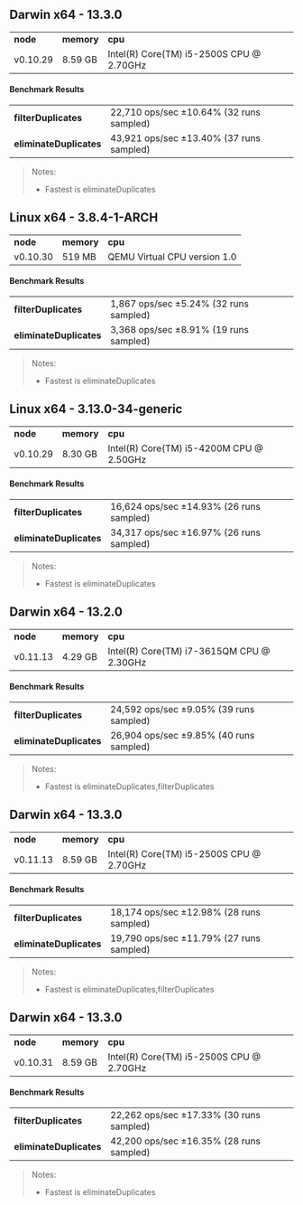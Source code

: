 Darwin x64 - 13.3.0
-----

<table><tr><td><b>node</b></td><td><b>memory</b></td><td><b>cpu</b></td></tr><tr><td>v0.10.29</td><td>8.59 GB</td><td>Intel(R) Core(TM) i5-2500S CPU @ 2.70GHz</td></tr></table>

#### Benchmark Results ####

<table><tr><td><b>filterDuplicates</b></td><td>22,710 ops/sec ±10.64% (32 runs sampled)</td></tr><tr><td><b>eliminateDuplicates</b></td><td>43,921 ops/sec ±13.40% (37 runs sampled)</td></tr></table>

> Notes:
> - Fastest is eliminateDuplicates

Linux x64 - 3.8.4-1-ARCH
-----

<table><tr><td><b>node</b></td><td><b>memory</b></td><td><b>cpu</b></td></tr><tr><td>v0.10.30</td><td>519 MB</td><td>QEMU Virtual CPU version 1.0</td></tr></table>

#### Benchmark Results ####

<table><tr><td><b>filterDuplicates</b></td><td>1,867 ops/sec ±5.24% (32 runs sampled)</td></tr><tr><td><b>eliminateDuplicates</b></td><td>3,368 ops/sec ±8.91% (19 runs sampled)</td></tr></table>

> Notes:
> - Fastest is eliminateDuplicates

Linux x64 - 3.13.0-34-generic
-----

<table><tr><td><b>node</b></td><td><b>memory</b></td><td><b>cpu</b></td></tr><tr><td>v0.10.29</td><td>8.30 GB</td><td>Intel(R) Core(TM) i5-4200M CPU @ 2.50GHz</td></tr></table>

#### Benchmark Results ####

<table><tr><td><b>filterDuplicates</b></td><td>16,624 ops/sec ±14.93% (26 runs sampled)</td></tr><tr><td><b>eliminateDuplicates</b></td><td>34,317 ops/sec ±16.97% (26 runs sampled)</td></tr></table>

> Notes:
> - Fastest is eliminateDuplicates

Darwin x64 - 13.2.0
-----

<table><tr><td><b>node</b></td><td><b>memory</b></td><td><b>cpu</b></td></tr><tr><td>v0.11.13</td><td>4.29 GB</td><td>Intel(R) Core(TM) i7-3615QM CPU @ 2.30GHz</td></tr></table>

#### Benchmark Results ####

<table><tr><td><b>filterDuplicates</b></td><td>24,592 ops/sec ±9.05% (39 runs sampled)</td></tr><tr><td><b>eliminateDuplicates</b></td><td>26,904 ops/sec ±9.85% (40 runs sampled)</td></tr></table>

> Notes:
> - Fastest is eliminateDuplicates,filterDuplicates

Darwin x64 - 13.3.0
-----

<table><tr><td><b>node</b></td><td><b>memory</b></td><td><b>cpu</b></td></tr><tr><td>v0.11.13</td><td>8.59 GB</td><td>Intel(R) Core(TM) i5-2500S CPU @ 2.70GHz</td></tr></table>

#### Benchmark Results ####

<table><tr><td><b>filterDuplicates</b></td><td>18,174 ops/sec ±12.98% (28 runs sampled)</td></tr><tr><td><b>eliminateDuplicates</b></td><td>19,790 ops/sec ±11.79% (27 runs sampled)</td></tr></table>

> Notes:
> - Fastest is eliminateDuplicates,filterDuplicates

Darwin x64 - 13.3.0
-----

<table><tr><td><b>node</b></td><td><b>memory</b></td><td><b>cpu</b></td></tr><tr><td>v0.10.31</td><td>8.59 GB</td><td>Intel(R) Core(TM) i5-2500S CPU @ 2.70GHz</td></tr></table>

#### Benchmark Results ####

<table><tr><td><b>filterDuplicates</b></td><td>22,262 ops/sec ±17.33% (30 runs sampled)</td></tr><tr><td><b>eliminateDuplicates</b></td><td>42,200 ops/sec ±16.35% (28 runs sampled)</td></tr></table>

> Notes:
> - Fastest is eliminateDuplicates


